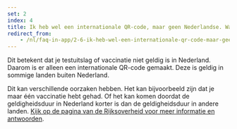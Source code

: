 ```yaml
---
set: 2
index: 4
title: Ik heb wel een internationale QR-code, maar geen Nederlandse. Wat nu?  
redirect_from: 
    - /nl/faq-in-app/2-6-ik-heb-wel-een-internationale-qr-code-maar-geen-nederlandse
---
```

Dit betekent dat je testuitslag of vaccinatie niet geldig is in Nederland. Daarom is er alleen een internationale QR-code gemaakt. Deze is geldig in sommige landen buiten Nederland.

Dit kan verschillende oorzaken hebben. Het kan bijvoorbeeld zijn dat je maar één vaccinatie hebt gehad. Of het kan komen doordat de geldigheidsduur in Nederland korter is dan de geldigheidsduur in andere landen. <a href="http://www.rijksoverheid.nl/coronabewijs-hulp">Kijk op de pagina van de Rijksoverheid voor meer informatie en antwoorden</a>.
